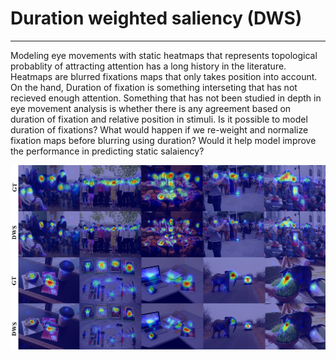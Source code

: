 
# Duration weighted saliency (DWS)

---



Modeling eye movements with static heatmaps that represents topological probablity of attracting attention has  a long history in the literature. Heatmaps are blurred fixations maps that only takes position into account. On the hand, Duration of fixation is something interseting that has not recieved enough attention. Something that has not been studied in depth in eye movement analysis is whether there is any agreement based on duration of fixation and relative position in stimuli. Is it possible to model duration of fixations? What would happen if we re-weight and normalize fixation maps before blurring using duration? Would it help model improve the performance in predicting static salaiency?


![DWS](https://raw.githubusercontent.com/rAm1n/DWS/master/imgs/DWS.jpg)

